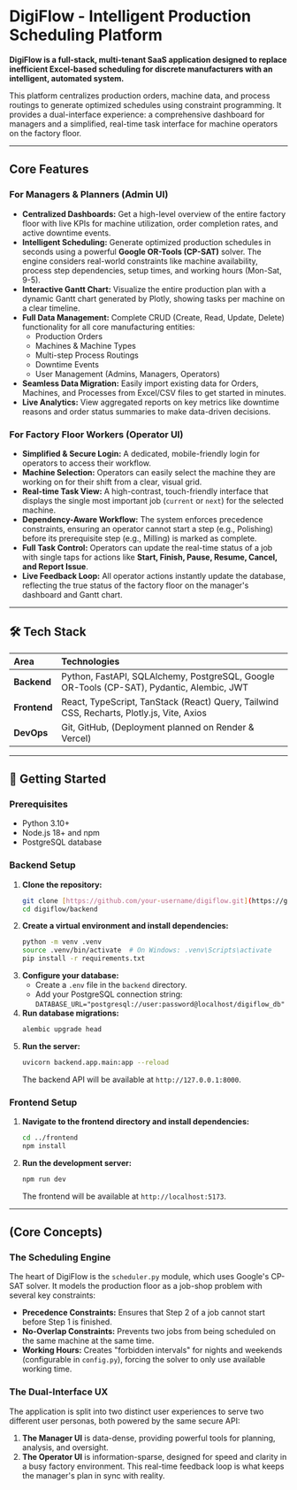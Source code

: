 # DigiFlow - Intelligent Production Scheduling Platform

**DigiFlow is a full-stack, multi-tenant SaaS application designed to replace inefficient Excel-based scheduling for discrete manufacturers with an intelligent, automated system.**

This platform centralizes production orders, machine data, and process routings to generate optimized schedules using constraint programming. It provides a dual-interface experience: a comprehensive dashboard for managers and a simplified, real-time task interface for machine operators on the factory floor.

---

## Core Features

### For Managers & Planners (Admin UI)

* **Centralized Dashboards:** Get a high-level overview of the entire factory floor with live KPIs for machine utilization, order completion rates, and active downtime events.
* **Intelligent Scheduling:** Generate optimized production schedules in seconds using a powerful **Google OR-Tools (CP-SAT)** solver. The engine considers real-world constraints like machine availability, process step dependencies, setup times, and working hours (Mon-Sat, 9-5).
* **Interactive Gantt Chart:** Visualize the entire production plan with a dynamic Gantt chart generated by Plotly, showing tasks per machine on a clear timeline.
* **Full Data Management:** Complete CRUD (Create, Read, Update, Delete) functionality for all core manufacturing entities:
    * Production Orders
    * Machines & Machine Types
    * Multi-step Process Routings
    * Downtime Events
    * User Management (Admins, Managers, Operators)
* **Seamless Data Migration:** Easily import existing data for Orders, Machines, and Processes from Excel/CSV files to get started in minutes.
* **Live Analytics:** View aggregated reports on key metrics like downtime reasons and order status summaries to make data-driven decisions.

### For Factory Floor Workers (Operator UI)

* **Simplified & Secure Login:** A dedicated, mobile-friendly login for operators to access their workflow.
* **Machine Selection:** Operators can easily select the machine they are working on for their shift from a clear, visual grid.
* **Real-time Task View:** A high-contrast, touch-friendly interface that displays the single most important job (`current` or `next`) for the selected machine.
* **Dependency-Aware Workflow:** The system enforces precedence constraints, ensuring an operator cannot start a step (e.g., Polishing) before its prerequisite step (e.g., Milling) is marked as complete.
* **Full Task Control:** Operators can update the real-time status of a job with single taps for actions like **Start, Finish, Pause, Resume, Cancel, and Report Issue**.
* **Live Feedback Loop:** All operator actions instantly update the database, reflecting the true status of the factory floor on the manager's dashboard and Gantt chart.

---

## 🛠️ Tech Stack

| Area      | Technologies                                                                          |
| :-------- | :------------------------------------------------------------------------------------ |
| **Backend** | Python, FastAPI, SQLAlchemy, PostgreSQL, Google OR-Tools (CP-SAT), Pydantic, Alembic, JWT |
| **Frontend** | React, TypeScript, TanStack (React) Query, Tailwind CSS, Recharts, Plotly.js, Vite, Axios |
| **DevOps** | Git, GitHub, (Deployment planned on Render & Vercel)                                  |

---

## 🚀 Getting Started

### Prerequisites

* Python 3.10+
* Node.js 18+ and npm
* PostgreSQL database

### Backend Setup

1.  **Clone the repository:**
    ```bash
    git clone [https://github.com/your-username/digiflow.git](https://github.com/your-username/digiflow.git)
    cd digiflow/backend
    ```
2.  **Create a virtual environment and install dependencies:**
    ```bash
    python -m venv .venv
    source .venv/bin/activate  # On Windows: .venv\Scripts\activate
    pip install -r requirements.txt
    ```
3.  **Configure your database:**
    * Create a `.env` file in the `backend` directory.
    * Add your PostgreSQL connection string: `DATABASE_URL="postgresql://user:password@localhost/digiflow_db"`
4.  **Run database migrations:**
    ```bash
    alembic upgrade head
    ```
5.  **Run the server:**
    ```bash
    uvicorn backend.app.main:app --reload
    ```
    The backend API will be available at `http://127.0.0.1:8000`.

### Frontend Setup

1.  **Navigate to the frontend directory and install dependencies:**
    ```bash
    cd ../frontend
    npm install
    ```
2.  **Run the development server:**
    ```bash
    npm run dev
    ```
    The frontend will be available at `http://localhost:5173`.

---

## (Core Concepts)

### The Scheduling Engine

The heart of DigiFlow is the `scheduler.py` module, which uses Google's CP-SAT solver. It models the production floor as a job-shop problem with several key constraints:
* **Precedence Constraints:** Ensures that Step 2 of a job cannot start before Step 1 is finished.
* **No-Overlap Constraints:** Prevents two jobs from being scheduled on the same machine at the same time.
* **Working Hours:** Creates "forbidden intervals" for nights and weekends (configurable in `config.py`), forcing the solver to only use available working time.

### The Dual-Interface UX

The application is split into two distinct user experiences to serve two different user personas, both powered by the same secure API:
1.  **The Manager UI** is data-dense, providing powerful tools for planning, analysis, and oversight.
2.  **The Operator UI** is information-sparse, designed for speed and clarity in a busy factory environment. This real-time feedback loop is what keeps the manager's plan in sync with reality.
